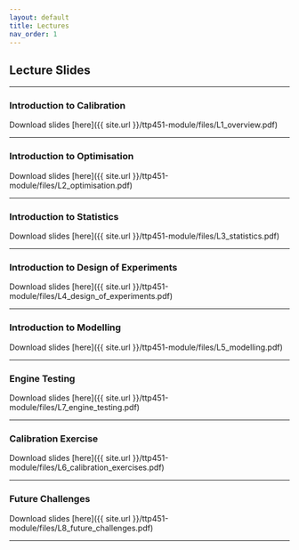 ```yaml
---
layout: default
title: Lectures
nav_order: 1
---
```


## Lecture Slides

---

### Introduction to Calibration

<object data="{{ site.url }}/ttp451-module/files/L1_overview.pdf" type="application/pdf" width="100%" height="420px"></object>

Download slides [here]({{ site.url }}/ttp451-module/files/L1_overview.pdf)

---

### Introduction to Optimisation

<object data="{{ site.url }}/ttp451-module/files/L2_optimisation.pdf" type="application/pdf" width="100%" height="420px"></object>

Download slides [here]({{ site.url }}/ttp451-module/files/L2_optimisation.pdf)

---

### Introduction to Statistics

<object data="{{ site.url }}/ttp451-module/files/L3_statistics.pdf" type="application/pdf" width="100%" height="420px"></object>

Download slides [here]({{ site.url }}/ttp451-module/files/L3_statistics.pdf)

---

### Introduction to Design of Experiments

<object data="{{ site.url }}/ttp451-module/files/L4_design_of_experiments.pdf" type="application/pdf" width="100%" height="420px"></object>

Download slides [here]({{ site.url }}/ttp451-module/files/L4_design_of_experiments.pdf)

---

### Introduction to Modelling

<object data="{{ site.url }}/ttp451-module/files/L5_modelling.pdf" type="application/pdf" width="100%" height="420px"></object>

Download slides [here]({{ site.url }}/ttp451-module/files/L5_modelling.pdf)

---

### Engine Testing

<object data="{{ site.url }}/ttp451-module/files/L7_engine_testing.pdf" type="application/pdf" width="100%" height="420px"></object>

Download slides [here]({{ site.url }}/ttp451-module/files/L7_engine_testing.pdf)

---

### Calibration Exercise

<object data="{{ site.url }}/ttp451-module/files/L6_calibration_exercises.pdf" type="application/pdf" width="100%" height="420px"></object>

Download slides [here]({{ site.url }}/ttp451-module/files/L6_calibration_exercises.pdf)

---

### Future Challenges

<object data="{{ site.url }}/ttp451-module/files/L8_future_challenges.pdf" type="application/pdf" width="100%" height="420px"></object>

Download slides [here]({{ site.url }}/ttp451-module/files/L8_future_challenges.pdf)

---

